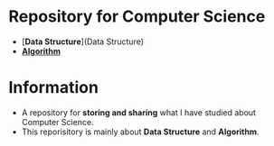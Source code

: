 # Repository for Computer Science
- [**Data Structure**](Data Structure)
- [**Algorithm**](Algorithm)

# Information
- A repository for **storing and sharing** what I have studied about Computer Science.
- This reporisitory is mainly about **Data Structure** and **Algorithm**.
